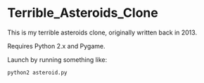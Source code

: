 # Terrible_Asteroids_Clone

This is my terrible asteroids clone, originally written back in 2013.

Requires Python 2.x and Pygame.

Launch by running something like:

```
python2 asteroid.py
```
